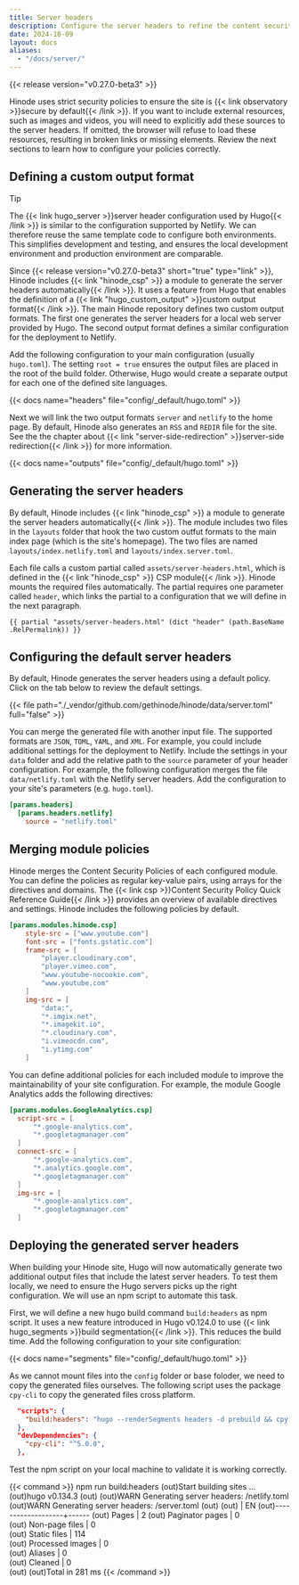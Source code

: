 ```yaml
---
title: Server headers
description: Configure the server headers to refine the content security policy.
date: 2024-10-09
layout: docs
aliases:
  - "/docs/server/"
---
```


{{< release version="v0.27.0-beta3" >}}

Hinode uses strict security policies to ensure the site is {{< link observatory >}}secure by default{{< /link >}}. If you want to include external resources, such as images and videos, you will need to explicitly add these sources to the server headers. If omitted, the browser will refuse to load these resources, resulting in broken links or missing elements. Review the next sections to learn how to configure your policies correctly.

## Defining a custom output format

> [!TIP]
> The {{< link hugo_server >}}server header configuration used by Hugo{{< /link >}} is similar to the configuration supported by Netlify. We can therefore reuse the same template code to configure both environments. This simplifies development and testing, and ensures the local development environment and production environment are comparable.

Since {{< release version="v0.27.0-beta3" short="true" type="link" >}}, Hinode includes {{< link "hinode_csp" >}} a module to generate the server headers automatically{{< /link >}}. It uses a feature from Hugo that enables the definition of a {{< link "hugo_custom_output" >}}custom output format{{< /link >}}. The main Hinode repository defines two custom output formats. The first one generates the server headers for a local web server provided by Hugo. The second output format defines a similar configuration for the deployment to Netlify.

Add the following configuration to your main configuration (usually `hugo.toml`). The setting `root = true` ensures the output files are placed in the root of the build folder. Otherwise, Hugo would create a separate output for each one of the defined site languages.

{{< docs name="headers" file="config/_default/hugo.toml" >}}

Next we will link the two output formats `server` and `netlify` to the home page. By default, Hinode also generates an `RSS` and `REDIR` file for the site. See the the chapter about {{< link "server-side-redirection" >}}server-side redirection{{< /link >}} for more information.

{{< docs name="outputs" file="config/_default/hugo.toml" >}}

## Generating the server headers

By default, Hinode includes {{< link "hinode_csp" >}} a module to generate the server headers automatically{{< /link >}}. The module includes two files in the `layouts` folder that hook the two custom outfut formats to the main index page (which is the site's homepage). The two files are named `layouts/index.netlify.toml` and `layouts/index.server.toml`.

Each file calls a custom partial called `assets/server-headers.html`, which is defined in the {{< link "hinode_csp" >}} CSP module{{< /link >}}. Hinode mounts the required files automatically. The partial requires one parameter called `header`, which links the partial to a configuration that we will define in the next paragraph.

```go-template
{{ partial "assets/server-headers.html" (dict "header" (path.BaseName .RelPermalink)) }}
```

## Configuring the default server headers

By default, Hinode generates the server headers using a default policy. Click on the tab below to review the default settings.

{{< file path="./_vendor/github.com/gethinode/hinode/data/server.toml" full="false" >}}

You can merge the generated file with another input file. The supported formats are `JSON`, `TOML`, `YAML`, and `XML`. For example, you could include additional settings for the deployment to Netlify. Include the settings in your `data` folder and add the relative path to the `source` parameter of your header configuration. For example, the following configuration merges the file `data/netlify.toml` with the Netlify server headers. Add the configuration to your site's parameters (e.g. `hugo.toml`).

```toml
[params.headers]
  [params.headers.netlify]
    source = "netlify.toml"
```

## Merging module policies

Hinode merges the Content Security Policies of each configured module. You can define the policies as regular key-value pairs, using arrays for the directives and domains. The {{< link csp >}}Content Security Policy Quick Reference Guide{{< /link >}} provides an overview of available directives and settings. Hinode includes the following policies by default.

```toml
[params.modules.hinode.csp]
    style-src = ["www.youtube.com"]
    font-src = ["fonts.gstatic.com"]
    frame-src = [
        "player.cloudinary.com",
        "player.vimeo.com",
        "www.youtube-nocookie.com",
        "www.youtube.com"
    ]
    img-src = [
        "data:",
        "*.imgix.net",
        "*.imagekit.io",
        "*.cloudinary.com",
        "i.vimeocdn.com",
        "i.ytimg.com"
    ]
```

You can define additional policies for each included module to improve the maintainability of your site configuration.  For example, the module Google Analytics adds the following directives:

```toml
[params.modules.GoogleAnalytics.csp]
  script-src = [
      "*.google-analytics.com",
      "*.googletagmanager.com"
  ]
  connect-src = [
      "*.google-analytics.com",
      "*.analytics.google.com",
      "*.googletagmanager.com"
  ]
  img-src = [
      "*.google-analytics.com",
      "*.googletagmanager.com"
  ]
```

## Deploying the generated server headers

When building your Hinode site, Hugo will now automatically generate two additional output files that include the latest server headers. To test them locally, we need to ensure the Hugo servers picks up the right configuration. We will use an npm script to automate this task.

First, we will define a new hugo build command `build:headers` as npm script. It uses a new feature introduced in Hugo v0.124.0 to use {{< link hugo_segments >}}build segmentation{{< /link >}}. This reduces the build time. Add the following configuration to your site configuration:

{{< docs name="segments" file="config/_default/hugo.toml" >}}

As we cannot mount files into the `config` folder or base foloder, we need to copy the generated files ourselves. The following script uses the package `cpy-cli` to copy the generated files cross platform.

```json
  "scripts": {
    "build:headers": "hugo --renderSegments headers -d prebuild && cpy prebuild/netlify.toml ./ --flat && cpy prebuild/server.toml config/_default/ --flat",
  },
  "devDependencies": {
    "cpy-cli": "^5.0.0",
  },
```

Test the npm script on your local machine to validate it is working correctly.

{{< command >}}
npm run build:headers
(out)Start building sites ...
(out)hugo v0.134.3
(out)
(out)WARN  Generating server headers: /netlify.toml
(out)WARN  Generating server headers: /server.toml
(out)
(out)                   | EN
(out)-------------------+------
(out)  Pages            |   2
(out)  Paginator pages  |   0  
(out)  Non-page files   |   0  
(out)  Static files     | 114  
(out)  Processed images |   0  
(out)  Aliases          |   0  
(out)  Cleaned          |   0  
(out)
(out)Total in 281 ms
{{< /command >}}
